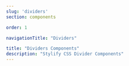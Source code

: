 ```yaml
---
slug: 'dividers'
section: components

order: 1

navigationTitle: "Dividers"

title: "Dividers Components"
description: "Stylify CSS Divider Components"
---
```


<interactive-preview class="margin-bottom:48px"
title="Dividers"
html-snippet="components/dividers"></interactive-preview>

<interactive-preview
title="Dividers - using components"
html-snippet="components/dividers-components"></interactive-preview>
